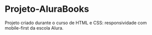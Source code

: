 # Projeto-AluraBooks
Projeto criado durante o curso de HTML e CSS: responsividade com mobile-first da escola Alura.
